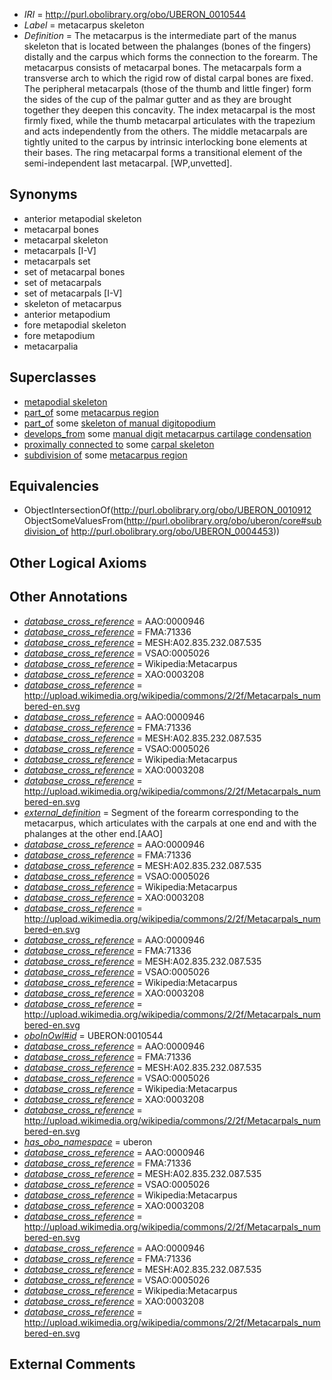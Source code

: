 * *IRI* = http://purl.obolibrary.org/obo/UBERON_0010544
 * *Label* = metacarpus skeleton
 * *Definition* = The metacarpus is the intermediate part of the manus skeleton that is located between the phalanges (bones of the fingers) distally and the carpus which forms the connection to the forearm. The metacarpus consists of metacarpal bones. The metacarpals form a transverse arch to which the rigid row of distal carpal bones are fixed. The peripheral metacarpals (those of the thumb and little finger) form the sides of the cup of the palmar gutter and as they are brought together they deepen this concavity. The index metacarpal is the most firmly fixed, while the thumb metacarpal articulates with the trapezium and acts independently from the others. The middle metacarpals are tightly united to the carpus by intrinsic interlocking bone elements at their bases. The ring metacarpal forms a transitional element of the semi-independent last metacarpal. [WP,unvetted].

## Synonyms

 * anterior metapodial skeleton
 * metacarpal bones
 * metacarpal skeleton
 * metacarpals [I-V]
 * metacarpals set
 * set of metacarpal bones
 * set of metacarpals
 * set of metacarpals [I-V]
 * skeleton of metacarpus
 * anterior metapodium
 * fore metapodial skeleton
 * fore metapodium
 * metacarpalia

## Superclasses

 * [metapodial skeleton](../../UBERON/46/UBERON_0010546.md)
 * [part_of](../../BFO/50/BFO_0000050.md) some [metacarpus region](../../UBERON/53/UBERON_0004453.md)
 * [part_of](../../BFO/50/BFO_0000050.md) some [skeleton of manual digitopodium](../../UBERON/51/UBERON_0012151.md)
 * [develops_from](../../RO/02/RO_0002202.md) some [manual digit metacarpus cartilage condensation](../../UBERON/99/UBERON_0010699.md)
 * [proximally connected to](../../core#proximally/to/core#proximally_connected_to.md) some [carpal skeleton](../../UBERON/80/UBERON_0009880.md)
 * [subdivision of](../../core#subdivision/of/core#subdivision_of.md) some [metacarpus region](../../UBERON/53/UBERON_0004453.md)

## Equivalencies

 * ObjectIntersectionOf(<http://purl.obolibrary.org/obo/UBERON_0010912> ObjectSomeValuesFrom(<http://purl.obolibrary.org/obo/uberon/core#subdivision_of> <http://purl.obolibrary.org/obo/UBERON_0004453>))

## Other Logical Axioms


## Other Annotations

 * *[database_cross_reference](../../ef/oboInOwl#hasDbXref.md)* = AAO:0000946
 * *[database_cross_reference](../../ef/oboInOwl#hasDbXref.md)* = FMA:71336
 * *[database_cross_reference](../../ef/oboInOwl#hasDbXref.md)* = MESH:A02.835.232.087.535
 * *[database_cross_reference](../../ef/oboInOwl#hasDbXref.md)* = VSAO:0005026
 * *[database_cross_reference](../../ef/oboInOwl#hasDbXref.md)* = Wikipedia:Metacarpus
 * *[database_cross_reference](../../ef/oboInOwl#hasDbXref.md)* = XAO:0003208
 * *[database_cross_reference](../../ef/oboInOwl#hasDbXref.md)* = http://upload.wikimedia.org/wikipedia/commons/2/2f/Metacarpals_numbered-en.svg
 * *[database_cross_reference](../../ef/oboInOwl#hasDbXref.md)* = AAO:0000946
 * *[database_cross_reference](../../ef/oboInOwl#hasDbXref.md)* = FMA:71336
 * *[database_cross_reference](../../ef/oboInOwl#hasDbXref.md)* = MESH:A02.835.232.087.535
 * *[database_cross_reference](../../ef/oboInOwl#hasDbXref.md)* = VSAO:0005026
 * *[database_cross_reference](../../ef/oboInOwl#hasDbXref.md)* = Wikipedia:Metacarpus
 * *[database_cross_reference](../../ef/oboInOwl#hasDbXref.md)* = XAO:0003208
 * *[database_cross_reference](../../ef/oboInOwl#hasDbXref.md)* = http://upload.wikimedia.org/wikipedia/commons/2/2f/Metacarpals_numbered-en.svg
 * *[external_definition](../../UBPROP/01/UBPROP_0000001.md)* = Segment of the forearm corresponding to the metacarpus, which articulates with the carpals at one end and with the phalanges at the other end.[AAO]
 * *[database_cross_reference](../../ef/oboInOwl#hasDbXref.md)* = AAO:0000946
 * *[database_cross_reference](../../ef/oboInOwl#hasDbXref.md)* = FMA:71336
 * *[database_cross_reference](../../ef/oboInOwl#hasDbXref.md)* = MESH:A02.835.232.087.535
 * *[database_cross_reference](../../ef/oboInOwl#hasDbXref.md)* = VSAO:0005026
 * *[database_cross_reference](../../ef/oboInOwl#hasDbXref.md)* = Wikipedia:Metacarpus
 * *[database_cross_reference](../../ef/oboInOwl#hasDbXref.md)* = XAO:0003208
 * *[database_cross_reference](../../ef/oboInOwl#hasDbXref.md)* = http://upload.wikimedia.org/wikipedia/commons/2/2f/Metacarpals_numbered-en.svg
 * *[database_cross_reference](../../ef/oboInOwl#hasDbXref.md)* = AAO:0000946
 * *[database_cross_reference](../../ef/oboInOwl#hasDbXref.md)* = FMA:71336
 * *[database_cross_reference](../../ef/oboInOwl#hasDbXref.md)* = MESH:A02.835.232.087.535
 * *[database_cross_reference](../../ef/oboInOwl#hasDbXref.md)* = VSAO:0005026
 * *[database_cross_reference](../../ef/oboInOwl#hasDbXref.md)* = Wikipedia:Metacarpus
 * *[database_cross_reference](../../ef/oboInOwl#hasDbXref.md)* = XAO:0003208
 * *[database_cross_reference](../../ef/oboInOwl#hasDbXref.md)* = http://upload.wikimedia.org/wikipedia/commons/2/2f/Metacarpals_numbered-en.svg
 * *[oboInOwl#id](../../id/oboInOwl#id.md)* = UBERON:0010544
 * *[database_cross_reference](../../ef/oboInOwl#hasDbXref.md)* = AAO:0000946
 * *[database_cross_reference](../../ef/oboInOwl#hasDbXref.md)* = FMA:71336
 * *[database_cross_reference](../../ef/oboInOwl#hasDbXref.md)* = MESH:A02.835.232.087.535
 * *[database_cross_reference](../../ef/oboInOwl#hasDbXref.md)* = VSAO:0005026
 * *[database_cross_reference](../../ef/oboInOwl#hasDbXref.md)* = Wikipedia:Metacarpus
 * *[database_cross_reference](../../ef/oboInOwl#hasDbXref.md)* = XAO:0003208
 * *[database_cross_reference](../../ef/oboInOwl#hasDbXref.md)* = http://upload.wikimedia.org/wikipedia/commons/2/2f/Metacarpals_numbered-en.svg
 * *[has_obo_namespace](../../ce/oboInOwl#hasOBONamespace.md)* = uberon
 * *[database_cross_reference](../../ef/oboInOwl#hasDbXref.md)* = AAO:0000946
 * *[database_cross_reference](../../ef/oboInOwl#hasDbXref.md)* = FMA:71336
 * *[database_cross_reference](../../ef/oboInOwl#hasDbXref.md)* = MESH:A02.835.232.087.535
 * *[database_cross_reference](../../ef/oboInOwl#hasDbXref.md)* = VSAO:0005026
 * *[database_cross_reference](../../ef/oboInOwl#hasDbXref.md)* = Wikipedia:Metacarpus
 * *[database_cross_reference](../../ef/oboInOwl#hasDbXref.md)* = XAO:0003208
 * *[database_cross_reference](../../ef/oboInOwl#hasDbXref.md)* = http://upload.wikimedia.org/wikipedia/commons/2/2f/Metacarpals_numbered-en.svg
 * *[database_cross_reference](../../ef/oboInOwl#hasDbXref.md)* = AAO:0000946
 * *[database_cross_reference](../../ef/oboInOwl#hasDbXref.md)* = FMA:71336
 * *[database_cross_reference](../../ef/oboInOwl#hasDbXref.md)* = MESH:A02.835.232.087.535
 * *[database_cross_reference](../../ef/oboInOwl#hasDbXref.md)* = VSAO:0005026
 * *[database_cross_reference](../../ef/oboInOwl#hasDbXref.md)* = Wikipedia:Metacarpus
 * *[database_cross_reference](../../ef/oboInOwl#hasDbXref.md)* = XAO:0003208
 * *[database_cross_reference](../../ef/oboInOwl#hasDbXref.md)* = http://upload.wikimedia.org/wikipedia/commons/2/2f/Metacarpals_numbered-en.svg

## External Comments

